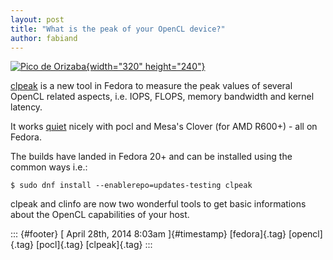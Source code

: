 ```yaml
---
layout: post
title: "What is the peak of your OpenCL device?"
author: fabiand
---
```




[![Pico de
Orizaba](https://farm4.staticflickr.com/3439/3307710325_651c05abda_n.jpg){width="320"
height="240"}](https://www.flickr.com/photos/pacomexico/3307710325/ "Pico de Orizaba von pacomexico bei Flickr")

[clpeak](https://github.com/krrishnarraj/clpeak) is a new tool in Fedora
to measure the peak values of several OpenCL related aspects, i.e. IOPS,
FLOPS, memory bandwidth and kernel latency.

It works [quiet](https://github.com/pocl/pocl/issues/72) nicely with
pocl and Mesa's Clover (for AMD R600+) - all on Fedora.

The builds have landed in Fedora 20+ and can be installed using the
common ways i.e.:

    $ sudo dnf install --enablerepo=updates-testing clpeak

clpeak and clinfo are now two wonderful tools to get basic informations
about the OpenCL capabilities of your host.

::: {#footer}
[ April 28th, 2014 8:03am ]{#timestamp} [fedora]{.tag} [opencl]{.tag}
[pocl]{.tag} [clpeak]{.tag}
:::

